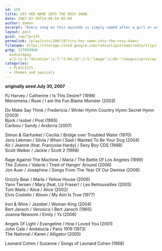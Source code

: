```yaml
---
id: 125
title: CRY HER NAME INTO THE ROSY DAWN.
date: 2007-07-30T14:05:54-05:00
author: damon
excerpt: "Every song on this episode is simply named after a girl or woman. That's it. No last names, no other words.  It would be considerably more challenging to do this with male names."
layout: post
guid: /wp/?p=125
permalink: /playlists/2007/07/cry-her-name-into-the-rosy-dawn/
filename: https://storage.cloud.google.com/radioslipstream/radio/slipstream-s4e11.mp3
grbg: 127059968
  audio/mpeg
  a:2:{s:8:"duration";s:7:"2:04:16";s:5:"image";s:89:"/images/vpreview_center.png";}
categories:
  - PLAYLISTS
  - themes and specials
---
```


**originally aired July 30, 2007**

PJ Harvey / Catherine / Is This Desire? (1998)  
Menomena / Rose / I am the Fun Blame Monster (2003)

Do Make Say Think / Fredericia / Winter Hymn Country Hymn Secret Hymn (2003)  
Bjork / Isobel / Post (1995)  
Caribou / Sandy / Andorra (2007)

Simon & Garfunkel / Cecilia / Bridge over Troubled Water (1970)  
Jens Lekman / Silvia / When I Said I Wanted To Be Your Dog (2004)  
Air / Jeanne (feat. Françoise Hardy) / Sexy Boy CDS (1998)  
Scott Walker / Jackie / Scott 2 (1968)

Rage Against The Machine / Maria / The Battle Of Los Angeles (1999)  
The Zutons / Valerie / Tired of Hangin’ Around (2006)  
Jon Auer / Josephine / Songs From The Year Of Our Demise (2006)

Grizzly Bear / Marla / Yellow House (2006)  
Yann Tiersen / Mary (feat. Liz Fraser) / Les Retrouvailles (2005)  
Tom Waits / Alice / Alice (2002)  
Elvis Costello / Alison / My Aim Is True (1977)

Iron & Wine / Jezebel / Woman King (2004)  
Bert Jansch / Veronica / Bert Jansch (1965)  
Joanna Newsom / Emily / Ys (2006)

Angels Of Light / Evangeline / How I Loved You (2001)  
John Cale / Andalucia / Paris 1919 (1973)  
The National / Karen / Alligator (2005)

Leonard Cohen / Suzanne / Songs of Leonard Cohen (1968)
